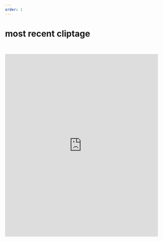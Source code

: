 ```yaml
---
order: 1
---
```


# most recent cliptage

&nbsp;

<iframe width="100%" height="600" src="https://www.youtube.com/embed/SYt5Q5oIAqM?si=XnJv7LarRpMS2oof" title="YouTube video player" frameborder="0" allow="accelerometer; autoplay; clipboard-write; encrypted-media; gyroscope; picture-in-picture; web-share" allowfullscreen></iframe>
